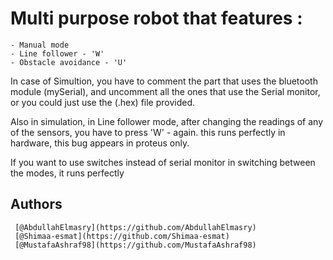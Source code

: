 # Multi purpose robot that features :
	- Manual mode 
	- Line follower - 'W' 
	- Obstacle avoidance - 'U'

In case of Simultion, you have to comment the part that uses the bluetooth module (mySerial), and uncomment all the ones that use the Serial monitor, or you could just use the (.hex) file provided.

Also in simulation, in Line follower mode, after changing the readings of any of the sensors, you have to press 'W' - again. this runs perfectly in hardware, this bug appears in proteus only.

If you want to use switches instead of serial monitor in switching between the modes, it runs perfectly

## Authors
	 [@AbdullahElmasry](https://github.com/AbdullahElmasry)
	 [@Shimaa-esmat](https://github.com/Shimaa-esmat)
	 [@MustafaAshraf98](https://github.com/MustafaAshraf98)
